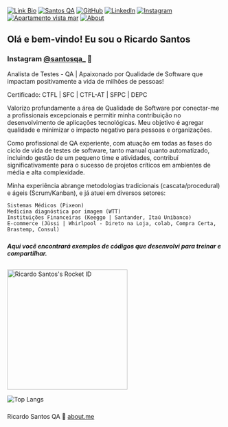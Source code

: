   [![Link Bio](https://img.shields.io/badge/Projeto%20Santos%20Link-yellow?style=for-the-badge&logo=about.me&logoColor=black)](https://santosqa.github.io) [![Santos QA](https://img.shields.io/badge/SantosQA.COM-1DA1F2?style=for-the-badge&logo=twitter&logoColor=white)](https://santosqa.com/) [![GitHub](https://img.shields.io/badge/GitHub-100000?style=for-the-badge&logo=github&logoColor=white)](https://github.com/santosqa) [![LinkedIn](https://img.shields.io/badge/LinkedIn-0077B5?style=for-the-badge&logo=linkedin&logoColor=white)](https://www.linkedin.com/in/santosqa) [![Instagram](https://img.shields.io/badge/instagram-%23E4405F.svg?&style=for-the-badge&logo=instagram&logoColor=white)](https://www.instagram.com/santosqa_/)  [![Apartamento vista mar](https://img.shields.io/badge/Apartamento%20Vista%20Mar-59d959?style=for-the-badge&logo=about.me&logoColor=white)](https://www.apartamentovistamar.com) [![About](https://img.shields.io/badge/About.me-993399?style=for-the-badge&logo=about.me&logoColor=white)](https://about.me/santosqa)



## Olá e bem-vindo! Eu sou o Ricardo Santos
###  Instagram [@santosqa_](https://www.instagram.com/santosqa_/) 👋

Analista de Testes - QA | Apaixonado por Qualidade de Software que impactam positivamente a vida de milhões de pessoas!

Certificado: CTFL | SFC | CTFL-AT | SFPC | DEPC

Valorizo profundamente a área de Qualidade de Software por conectar-me a profissionais excepcionais e permitir minha contribuição no desenvolvimento de aplicações tecnológicas. Meu objetivo é agregar qualidade e minimizar o impacto negativo para pessoas e organizações.

Como profissional de QA experiente, com atuação em todas as fases do ciclo de vida de testes de software, tanto manual quanto automatizado, incluindo gestão de um pequeno time e atividades, contribuí significativamente para o sucesso de projetos críticos em ambientes de média e alta complexidade.

Minha experiência abrange metodologias tradicionais (cascata/procedural) e ágeis (Scrum/Kanban), e já atuei em diversos setores:

```note
Sistemas Médicos (Pixeon)
Medicina diagnóstica por imagem (WTT)
Instituições Financeiras (Keeggo | Santander, Itaú Unibanco)
E-commerce (Jüssi | Whirlpool - Direto na Loja, colab, Compra Certa, Brastemp, Consul)
```

###
##### Aqui você encontrará exemplos de códigos que desenvolvi para treinar e compartilhar.
##

<a href="https://app.rocketseat.com.br/me/santosqa"><img src="https://ftr.rocketseat.com.br/api/rocketid/share?slug=santosqa&type=card" width="280" alt="Ricardo Santos's Rocket ID"/></a>


![Top Langs](https://github-readme-stats.vercel.app/api/top-langs/?username=santosqa&hide=TeX&layout=compact)
###

Ricardo Santos QA :wave: [about.me](https://santosqa.github.io)

